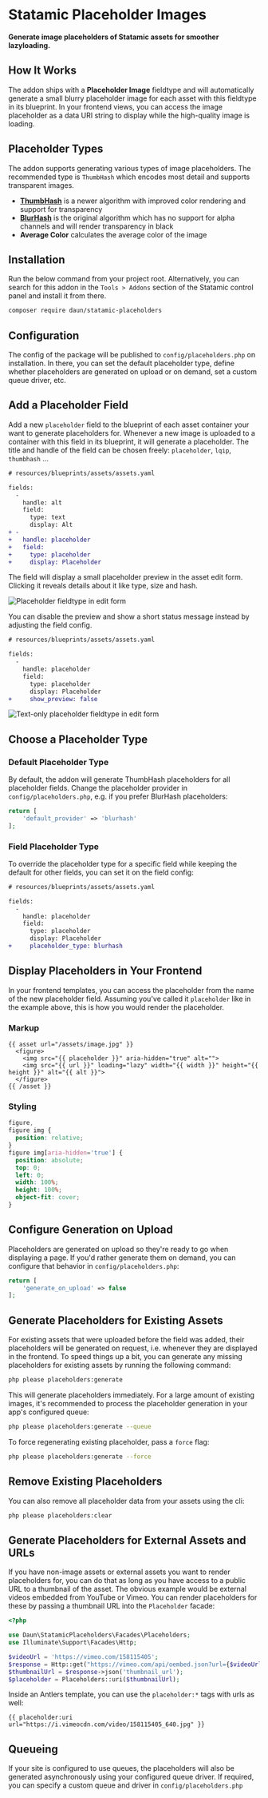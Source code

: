 # Statamic Placeholder Images

**Generate image placeholders of Statamic assets for smoother lazyloading.**

## How It Works

The addon ships with a **Placeholder Image** fieldtype and will automatically generate a small blurry
placeholder image for each asset with this fieldtype in its blueprint. In your frontend views, you
can access the image placeholder as a data URI string to display while the high-quality image is
loading.

## Placeholder Types

The addon supports generating various types of image placeholders. The recommended type is `ThumbHash` which encodes most detail and supports transparent images.

- [**ThumbHash**](https://evanw.github.io/thumbhash/) is a newer algorithm with improved color rendering and support for transparency
- [**BlurHash**](https://blurha.sh/) is the original algorithm which has no support for alpha channels and will render transparency in black
- **Average Color** calculates the average color of the image

## Installation

Run the below command from your project root. Alternatively, you can search for this addon in the
`Tools > Addons` section of the Statamic control panel and install it from there.

```sh
composer require daun/statamic-placeholders
```

## Configuration

The config of the package will be published to `config/placeholders.php` on installation. In there,
you can set the default placeholder type, define whether placeholders are generated on upload or
on demand, set a custom queue driver, etc.

## Add a Placeholder Field

Add a new `placeholder` field to the blueprint of each asset container your want to generate
placeholders for. Whenever a new image is uploaded to a container with this field in its blueprint,
it will generate a placeholder. The title and handle of the field can be chosen freely:
`placeholder`, `lqip`, `thumbhash` ...

```diff
# resources/blueprints/assets/assets.yaml

fields:
  -
    handle: alt
    field:
      type: text
      display: Alt
+ -
+   handle: placeholder
+   field:
+     type: placeholder
+     display: Placeholder
```

The field will display a small placeholder preview in the asset edit form. Clicking it reveals
details about it like type, size and hash.

![Placeholder fieldtype in edit form](art/fieldtype-embedded-contracted.png)

You can disable the preview and show a short status message instead by adjusting the field config.

```diff
# resources/blueprints/assets/assets.yaml

fields:
  -
    handle: placeholder
    field:
      type: placeholder
      display: Placeholder
+     show_preview: false
```

![Text-only placeholder fieldtype in edit form](art/fieldtype-embedded-hidden.png)

## Choose a Placeholder Type

### Default Placeholder Type

By default, the addon will generate ThumbHash placeholders for all placeholder fields. Change the
placeholder provider in `config/placeholders.php`, e.g. if you prefer BlurHash placeholders:

```php
return [
    'default_provider' => 'blurhash'
];
```

### Field Placeholder Type

To override the placeholder type for a specific field while keeping the default for other fields,
you can set it on the field config:

```diff
# resources/blueprints/assets/assets.yaml

fields:
  -
    handle: placeholder
    field:
      type: placeholder
      display: Placeholder
+     placeholder_type: blurhash
```

## Display Placeholders in Your Frontend

In your frontend templates, you can access the placeholder from the name of the new placeholder
field. Assuming you've called it `placeholder` like in the example above, this is how you would
render the placeholder.

### Markup

```antlers
{{ asset url="/assets/image.jpg" }}
  <figure>
    <img src="{{ placeholder }}" aria-hidden="true" alt="">
    <img src="{{ url }}" loading="lazy" width="{{ width }}" height="{{ height }}" alt="{{ alt }}">
  </figure>
{{ /asset }}
```

### Styling

```css
figure,
figure img {
  position: relative;
}
figure img[aria-hidden='true'] {
  position: absolute;
  top: 0;
  left: 0;
  width: 100%;
  height: 100%;
  object-fit: cover;
}
```

## Configure Generation on Upload

Placeholders are generated on upload so they're ready to go when displaying a page. If you'd rather
generate them on demand, you can configure that behavior in `config/placeholders.php`:

```php
return [
    'generate_on_upload' => false
];
```

## Generate Placeholders for Existing Assets

For existing assets that were uploaded before the field was added, their placeholders will be
generated on request, i.e. whenever they are displayed in the frontend. To speed things up a bit,
you can generate any missing placeholders for existing assets by running the following command:

```sh
php please placeholders:generate
```

This will generate placeholders immediately. For a large amount of existing images, it's recommended
to process the placeholder generation in your app's configured queue:

```sh
php please placeholders:generate --queue
```

To force regenerating existing placeholder, pass a `force` flag:

```sh
php please placeholders:generate --force
```

## Remove Existing Placeholders

You can also remove all placeholder data from your assets using the cli:

```sh
php please placeholders:clear
```

## Generate Placeholders for External Assets and URLs

If you have non-image assets or external assets you want to render placeholders for, you can do that
as long as you have access to a public URL to a thumbnail of the asset. The obvious example would be
external videos embedded from YouTube or Vimeo. You can render placeholders for these by passing a
thumbnail URL into the `Placeholder` facade:

```php
<?php

use Daun\StatamicPlaceholders\Facades\Placeholders;
use Illuminate\Support\Facades\Http;

$videoUrl = 'https://vimeo.com/158115405';
$response = Http::get("https://vimeo.com/api/oembed.json?url={$videoUrl}");
$thumbnailUrl = $response->json('thumbnail_url');
$placeholder = Placeholders::uri($thumbnailUrl);
```

Inside an Antlers template, you can use the `placeholder:*` tags with urls as well:

```antlers
{{ placeholder:uri url="https://i.vimeocdn.com/video/158115405_640.jpg" }}
```

## Queueing

If your site is configured to use queues, the placeholders will also be generated asynchronously
using your configured queue driver. If required, you can specify a custom queue and driver in
`config/placeholders.php`
